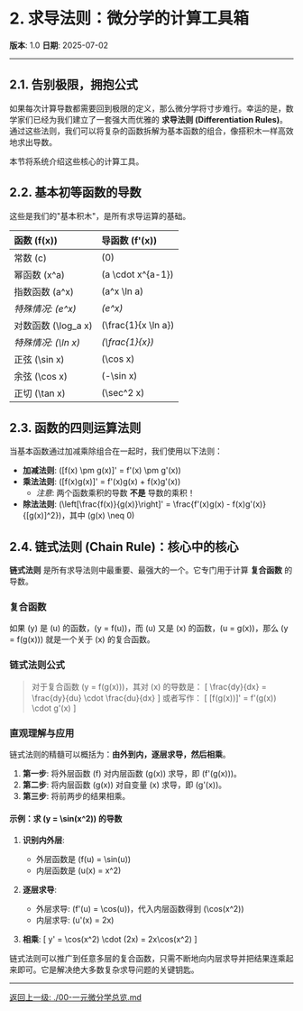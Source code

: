 # 2. 求导法则：微分学的计算工具箱

**版本**: 1.0
**日期**: 2025-07-02

---

## 2.1. 告别极限，拥抱公式

如果每次计算导数都需要回到极限的定义，那么微分学将寸步难行。幸运的是，数学家们已经为我们建立了一套强大而优雅的 **求导法则 (Differentiation Rules)**。通过这些法则，我们可以将复杂的函数拆解为基本函数的组合，像搭积木一样高效地求出导数。

本节将系统介绍这些核心的计算工具。

## 2.2. 基本初等函数的导数

这些是我们的"基本积木"，是所有求导运算的基础。

| 函数 \(f(x)\) | 导函数 \(f'(x)\) |
| :--- | :--- |
| 常数 \(c\) | \(0\) |
| 幂函数 \(x^a\) | \(a \cdot x^{a-1}\) |
| 指数函数 \(a^x\) | \(a^x \ln a\) |
| *特殊情况: \(e^x\)* | *\(e^x\)* |
| 对数函数 \(\log_a x\) | \(\frac{1}{x \ln a}\) |
| *特殊情况: \(\ln x\)* | *\(\frac{1}{x}\)* |
| 正弦 \(\sin x\) | \(\cos x\) |
| 余弦 \(\cos x\) | \(-\sin x\) |
| 正切 \(\tan x\) | \(\sec^2 x\) |

## 2.3. 函数的四则运算法则

当基本函数通过加减乘除组合在一起时，我们使用以下法则：

* **加减法则**: \([f(x) \pm g(x)]' = f'(x) \pm g'(x)\)
* **乘法法则**: \([f(x)g(x)]' = f'(x)g(x) + f(x)g'(x)\)
  * *注意*: 两个函数乘积的导数 **不是** 导数的乘积！
* **除法法则**: \(\left[\frac{f(x)}{g(x)}\right]' = \frac{f'(x)g(x) - f(x)g'(x)}{[g(x)]^2}\)，其中 \(g(x) \neq 0\)

## 2.4. 链式法则 (Chain Rule)：核心中的核心

**链式法则** 是所有求导法则中最重要、最强大的一个。它专门用于计算 **复合函数** 的导数。

### 复合函数

如果 \(y\) 是 \(u\) 的函数，\(y = f(u)\)，而 \(u\) 又是 \(x\) 的函数，\(u = g(x)\)，那么 \(y = f(g(x))\) 就是一个关于 \(x\) 的复合函数。

### 链式法则公式
>
> 对于复合函数 \(y = f(g(x))\)，其对 \(x\) 的导数是：
> \[ \frac{dy}{dx} = \frac{dy}{du} \cdot \frac{du}{dx} \]
> 或者写作：
> \[ [f(g(x))]' = f'(g(x)) \cdot g'(x) \]

### 直观理解与应用

链式法则的精髓可以概括为：**由外到内，逐层求导，然后相乘**。

1. **第一步**: 将外层函数 \(f\) 对内层函数 \(g(x)\) 求导，即 \(f'(g(x))\)。
2. **第二步**: 将内层函数 \(g(x)\) 对自变量 \(x\) 求导，即 \(g'(x)\)。
3. **第三步**: 将前两步的结果相乘。

#### 示例：求 \(y = \sin(x^2)\) 的导数

1. **识别内外层**:
    * 外层函数是 \(f(u) = \sin(u)\)
    * 内层函数是 \(u(x) = x^2\)

2. **逐层求导**:
    * 外层求导: \(f'(u) = \cos(u)\)，代入内层函数得到 \(\cos(x^2)\)
    * 内层求导: \(u'(x) = 2x\)

3. **相乘**:
    \[ y' = \cos(x^2) \cdot (2x) = 2x\cos(x^2) \]

链式法则可以推广到任意多层的复合函数，只需不断地向内层求导并把结果连乘起来即可。它是解决绝大多数复杂求导问题的关键钥匙。

---
[返回上一级: ./00-一元微分学总览.md](./00-一元微分学总览.md)
